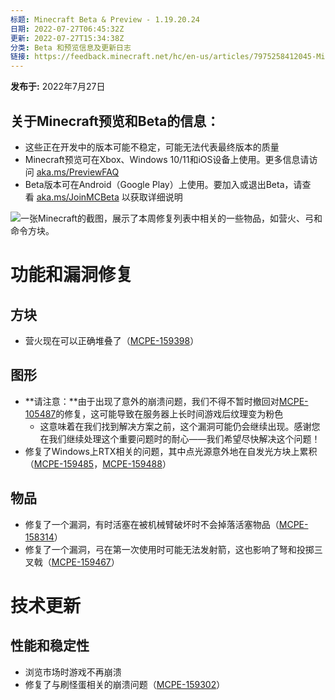```yaml
---
标题: Minecraft Beta & Preview - 1.19.20.24
日期: 2022-07-27T06:45:32Z
更新: 2022-07-27T15:34:38Z
分类: Beta 和预览信息及更新日志
链接: https://feedback.minecraft.net/hc/en-us/articles/7975258412045-Minecraft-Beta-Preview-1-19-20-24
---
```


**发布于:** 2022年7月27日

## **关于Minecraft预览和Beta的信息：**

- 这些正在开发中的版本可能不稳定，可能无法代表最终版本的质量
- Minecraft预览可在Xbox、Windows 10/11和iOS设备上使用。更多信息请访问 [aka.ms/PreviewFAQ](http://aka.ms/PreviewFAQ)
- Beta版本可在Android（Google Play）上使用。要加入或退出Beta，请查看 [aka.ms/JoinMCBeta](https://aka.ms/JoinMCBeta) 以获取详细说明

![一张Minecraft的截图，展示了本周修复列表中相关的一些物品，如营火、弓和命令方块。](https://feedback.minecraft.net/hc/article_attachments/7975279532685/beta19U2_4_16x9.png)

# **功能和漏洞修复**

## **方块**

- 营火现在可以正确堆叠了（[MCPE-159398](https://bugs.mojang.com/browse/MCPE-159398)）

## **图形**

- **请注意：**由于出现了意外的崩溃问题，我们不得不暂时撤回对[MCPE-105487](https://bugs.mojang.com/browse/MCPE-105487)的修复，这可能导致在服务器上长时间游戏后纹理变为粉色
  - 这意味着在我们找到解决方案之前，这个漏洞可能仍会继续出现。感谢您在我们继续处理这个重要问题时的耐心——我们希望尽快解决这个问题！
- 修复了Windows上RTX相关的问题，其中点光源意外地在自发光方块上累积（[MCPE-159485](https://bugs.mojang.com/browse/MCPE-159485)，[MCPE-159488](https://bugs.mojang.com/browse/MCPE-159488)）

## **物品**

- 修复了一个漏洞，有时活塞在被机械臂破坏时不会掉落活塞物品（[MCPE-158314](https://bugs.mojang.com/browse/MCPE-158314)）
- 修复了一个漏洞，弓在第一次使用时可能无法发射箭，这也影响了弩和投掷三叉戟（[MCPE-159467](https://bugs.mojang.com/browse/MCPE-159467)）

# **技术更新**

## **性能和稳定性**

- 浏览市场时游戏不再崩溃
- 修复了与刷怪蛋相关的崩溃问题（[MCPE-159302](https://bugs.mojang.com/browse/MCPE-159302)）